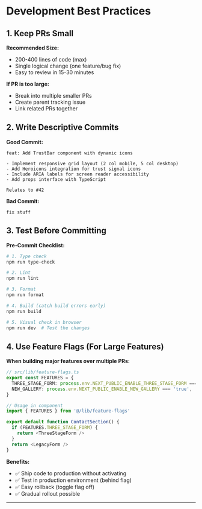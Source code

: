 # Development Best Practices

## 1. Keep PRs Small

**Recommended Size:**
- 200-400 lines of code (max)
- Single logical change (one feature/bug fix)
- Easy to review in 15-30 minutes

**If PR is too large:**
- Break into multiple smaller PRs
- Create parent tracking issue
- Link related PRs together

## 2. Write Descriptive Commits

**Good Commit:**
```
feat: Add TrustBar component with dynamic icons

- Implement responsive grid layout (2 col mobile, 5 col desktop)
- Add Heroicons integration for trust signal icons
- Include ARIA labels for screen reader accessibility
- Add props interface with TypeScript

Relates to #42
```

**Bad Commit:**
```
fix stuff
```

## 3. Test Before Committing

**Pre-Commit Checklist:**
```bash
# 1. Type check
npm run type-check

# 2. Lint
npm run lint

# 3. Format
npm run format

# 4. Build (catch build errors early)
npm run build

# 5. Visual check in browser
npm run dev  # Test the changes
```

## 4. Use Feature Flags (For Large Features)

**When building major features over multiple PRs:**
```typescript
// src/lib/feature-flags.ts
export const FEATURES = {
  THREE_STAGE_FORM: process.env.NEXT_PUBLIC_ENABLE_THREE_STAGE_FORM === 'true',
  NEW_GALLERY: process.env.NEXT_PUBLIC_ENABLE_NEW_GALLERY === 'true',
}

// Usage in component
import { FEATURES } from '@/lib/feature-flags'

export default function ContactSection() {
  if (FEATURES.THREE_STAGE_FORM) {
    return <ThreeStageForm />
  }
  return <LegacyForm />
}
```

**Benefits:**
- ✅ Ship code to production without activating
- ✅ Test in production environment (behind flag)
- ✅ Easy rollback (toggle flag off)
- ✅ Gradual rollout possible

---
